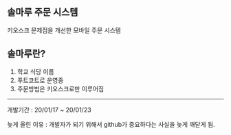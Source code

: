 ## 솔마루 주문 시스템
키오스크 문제점을 개선한 모바일 주문 시스템

## 솔마루란?
1. 학교 식당 이름
2. 푸트코트로 운영중
3. 주문방법은 키오스크로만 이루어짐
***
개발기간 : 20/01/17 ~ 20/01/23

늦게 올린 이유 : 개발자가 되기 위해서 github가 중요하다는 사실을 늦게 깨닫게 됨.
